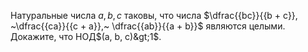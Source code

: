 Натуральные числа $a, b, c$ таковы, что числа $\dfrac{{bc}}{{b + c}}, ~\dfrac{{ca}}{{c + a}},~ \dfrac{{ab}}{{a + b}}$ являются целыми. Докажите, что НОД$(a, b, c)&gt;1$.